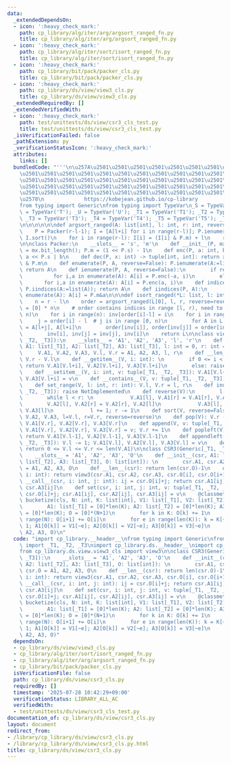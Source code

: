 ```yaml
---
data:
  _extendedDependsOn:
  - icon: ':heavy_check_mark:'
    path: cp_library/alg/iter/arg/argsort_ranged_fn.py
    title: cp_library/alg/iter/arg/argsort_ranged_fn.py
  - icon: ':heavy_check_mark:'
    path: cp_library/alg/iter/sort/isort_ranged_fn.py
    title: cp_library/alg/iter/sort/isort_ranged_fn.py
  - icon: ':heavy_check_mark:'
    path: cp_library/bit/pack/packer_cls.py
    title: cp_library/bit/pack/packer_cls.py
  - icon: ':heavy_check_mark:'
    path: cp_library/ds/view/view3_cls.py
    title: cp_library/ds/view/view3_cls.py
  _extendedRequiredBy: []
  _extendedVerifiedWith:
  - icon: ':heavy_check_mark:'
    path: test/unittests/ds/view/csr3_cls_test.py
    title: test/unittests/ds/view/csr3_cls_test.py
  _isVerificationFailed: false
  _pathExtension: py
  _verificationStatusIcon: ':heavy_check_mark:'
  attributes:
    links: []
  bundledCode: "'''\n\u257A\u2501\u2501\u2501\u2501\u2501\u2501\u2501\u2501\u2501\u2501\
    \u2501\u2501\u2501\u2501\u2501\u2501\u2501\u2501\u2501\u2501\u2501\u2501\u2501\
    \u2501\u2501\u2501\u2501\u2501\u2501\u2501\u2501\u2501\u2501\u2501\u2501\u2501\
    \u2501\u2501\u2501\u2501\u2501\u2501\u2501\u2501\u2501\u2501\u2501\u2501\u2501\
    \u2501\u2501\u2501\u2501\u2501\u2501\u2501\u2501\u2501\u2501\u2501\u2501\u2501\
    \u2578\n             https://kobejean.github.io/cp-library               \n'''\n\
    from typing import Generic\nfrom typing import TypeVar\n_S = TypeVar('S'); _T\
    \ = TypeVar('T'); _U = TypeVar('U'); _T1 = TypeVar('T1'); _T2 = TypeVar('T2');\
    \ _T3 = TypeVar('T3'); _T4 = TypeVar('T4'); _T5 = TypeVar('T5'); _T6 = TypeVar('T6')\n\
    \n\n\n\n\n\ndef argsort_ranged(A: list[int], l: int, r: int, reverse=False):\n\
    \    P = Packer(r-l-1); I = [A[l+i] for i in range(r-l)]; P.ienumerate(I, reverse);\
    \ I.sort()\n    for i in range(r-l): I[i] = (I[i] & P.m) + l\n    return I\n\n\
    \n\nclass Packer:\n    __slots__ = 's', 'm'\n    def __init__(P, mx: int): P.s\
    \ = mx.bit_length(); P.m = (1 << P.s) - 1\n    def enc(P, a: int, b: int): return\
    \ a << P.s | b\n    def dec(P, x: int) -> tuple[int, int]: return x >> P.s, x\
    \ & P.m\n    def enumerate(P, A, reverse=False): P.ienumerate(A:=list(A), reverse);\
    \ return A\n    def ienumerate(P, A, reverse=False):\n        if reverse:\n  \
    \          for i,a in enumerate(A): A[i] = P.enc(-a, i)\n        else:\n     \
    \       for i,a in enumerate(A): A[i] = P.enc(a, i)\n    def indices(P, A: list[int]):\
    \ P.iindices(A:=list(A)); return A\n    def iindices(P, A):\n        for i,a in\
    \ enumerate(A): A[i] = P.m&a\n\n\ndef isort_ranged(*L: list, l: int, r: int, reverse=False):\n\
    \    n = r - l\n    order = argsort_ranged(L[0], l, r, reverse=reverse)\n    inv\
    \ = [0] * n\n    # order contains indices in range [l, r), need to map to [0,\
    \ n)\n    for i in range(n): inv[order[i]-l] = i\n    for i in range(n):\n   \
    \     j = order[i] - l  # j is in range [0, n)\n        for A in L: A[l+i], A[l+j]\
    \ = A[l+j], A[l+i]\n        order[inv[i]], order[inv[j]] = order[inv[j]], order[inv[i]]\n\
    \        inv[i], inv[j] = inv[j], inv[i]\n    return L\n\nclass view3(Generic[_T1,\
    \ _T2, _T3]):\n    __slots__ = 'A1', 'A2', 'A3', 'l', 'r'\n    def __init__(V,\
    \ A1: list[_T1], A2: list[_T2], A3: list[_T3], l: int = 0, r: int = 0): \n   \
    \     V.A1, V.A2, V.A3, V.l, V.r = A1, A2, A3, l, r\n    def __len__(V): return\
    \ V.r - V.l\n    def __getitem__(V, i: int): \n        if 0 <= i < V.r - V.l:\
    \ return V.A1[V.l+i], V.A2[V.l+i], V.A3[V.l+i]\n        else: raise IndexError\n\
    \    def __setitem__(V, i: int, v: tuple[_T1, _T2, _T3]): V.A1[V.l+i], V.A2[V.l+i],\
    \ V.A3[V.l+i] = v\n    def __contains__(V, v: tuple[_T1, _T2, _T3]): raise NotImplemented\n\
    \    def set_range(V, l: int, r: int): V.l, V.r = l, r\n    def index(V, v: tuple[_T1,\
    \ _T2, _T3]): raise NotImplemented\n    def reverse(V):\n        l, r = V.l, V.r-1\n\
    \        while l < r: \n            V.A1[l], V.A1[r] = V.A1[r], V.A1[l]\n    \
    \        V.A2[l], V.A2[r] = V.A2[r], V.A2[l]\n            V.A3[l], V.A3[r] = V.A3[r],\
    \ V.A3[l]\n            l += 1; r -= 1\n    def sort(V, reverse=False): isort_ranged(V.A1,\
    \ V.A2, V.A3, l=V.l, r=V.r, reverse=reverse)\n    def pop(V): V.r -= 1; return\
    \ V.A1[V.r], V.A2[V.r], V.A3[V.r]\n    def append(V, v: tuple[_T1, _T2, _T3]):\
    \ V.A1[V.r], V.A2[V.r], V.A3[V.r] = v; V.r += 1\n    def popleft(V): V.l += 1;\
    \ return V.A1[V.l-1], V.A2[V.l-1], V.A3[V.l-1]\n    def appendleft(V, v: tuple[_T1,\
    \ _T2, _T3]): V.l -= 1; V.A1[V.l], V.A2[V.l], V.A3[V.l] = v\n    def validate(V):\
    \ return 0 <= V.l <= V.r <= len(V.A1)\n\nclass CSR3(Generic[_T1, _T2, _T3]):\n\
    \    __slots__ = 'A1', 'A2', 'A3', 'O'\n    def __init__(csr, A1: list[_T1], A2:\
    \ list[_T2], A3: list[_T3], O: list[int]): \n        csr.A1, csr.A2, csr.A3, csr.O\
    \ = A1, A2, A3, O\n    def __len__(csr): return len(csr.O)-1\n    def __getitem__(csr,\
    \ i: int): return view3(csr.A1, csr.A2, csr.A3, csr.O[i], csr.O[i+1])\n    def\
    \ __call__(csr, i: int, j: int): ij = csr.O[i]+j; return csr.A1[ij], csr.A2[ij],\
    \ csr.A3[ij]\n    def set(csr, i: int, j: int, v: tuple[_T1, _T2, _T3]): ij =\
    \ csr.O[i]+j; csr.A1[ij], csr.A2[ij], csr.A3[ij] = v\n    @classmethod\n    def\
    \ bucketize(cls, N: int, K: list[int], V1: list[_T1], V2: list[_T2], V3: list[_T3]):\n\
    \        A1: list[_T1] = [0]*len(K); A2: list[_T2] = [0]*len(K); A3: list[_T3]\
    \ = [0]*len(K); O = [0]*(N+1)\n        for k in K: O[k] += 1\n        for i in\
    \ range(N): O[i+1] += O[i]\n        for e in range(len(K)): k = K[~e]; O[k] -=\
    \ 1; A1[O[k]] = V1[~e]; A2[O[k]] = V2[~e]; A3[O[k]] = V3[~e]\n        return cls(A1,\
    \ A2, A3, O)\n"
  code: "import cp_library.__header__\nfrom typing import Generic\nfrom cp_library.misc.typing\
    \ import _T1, _T2, _T3\nimport cp_library.ds.__header__\nimport cp_library.ds.view.__header__\n\
    from cp_library.ds.view.view3_cls import view3\n\nclass CSR3(Generic[_T1, _T2,\
    \ _T3]):\n    __slots__ = 'A1', 'A2', 'A3', 'O'\n    def __init__(csr, A1: list[_T1],\
    \ A2: list[_T2], A3: list[_T3], O: list[int]): \n        csr.A1, csr.A2, csr.A3,\
    \ csr.O = A1, A2, A3, O\n    def __len__(csr): return len(csr.O)-1\n    def __getitem__(csr,\
    \ i: int): return view3(csr.A1, csr.A2, csr.A3, csr.O[i], csr.O[i+1])\n    def\
    \ __call__(csr, i: int, j: int): ij = csr.O[i]+j; return csr.A1[ij], csr.A2[ij],\
    \ csr.A3[ij]\n    def set(csr, i: int, j: int, v: tuple[_T1, _T2, _T3]): ij =\
    \ csr.O[i]+j; csr.A1[ij], csr.A2[ij], csr.A3[ij] = v\n    @classmethod\n    def\
    \ bucketize(cls, N: int, K: list[int], V1: list[_T1], V2: list[_T2], V3: list[_T3]):\n\
    \        A1: list[_T1] = [0]*len(K); A2: list[_T2] = [0]*len(K); A3: list[_T3]\
    \ = [0]*len(K); O = [0]*(N+1)\n        for k in K: O[k] += 1\n        for i in\
    \ range(N): O[i+1] += O[i]\n        for e in range(len(K)): k = K[~e]; O[k] -=\
    \ 1; A1[O[k]] = V1[~e]; A2[O[k]] = V2[~e]; A3[O[k]] = V3[~e]\n        return cls(A1,\
    \ A2, A3, O)"
  dependsOn:
  - cp_library/ds/view/view3_cls.py
  - cp_library/alg/iter/sort/isort_ranged_fn.py
  - cp_library/alg/iter/arg/argsort_ranged_fn.py
  - cp_library/bit/pack/packer_cls.py
  isVerificationFile: false
  path: cp_library/ds/view/csr3_cls.py
  requiredBy: []
  timestamp: '2025-07-28 10:42:29+09:00'
  verificationStatus: LIBRARY_ALL_AC
  verifiedWith:
  - test/unittests/ds/view/csr3_cls_test.py
documentation_of: cp_library/ds/view/csr3_cls.py
layout: document
redirect_from:
- /library/cp_library/ds/view/csr3_cls.py
- /library/cp_library/ds/view/csr3_cls.py.html
title: cp_library/ds/view/csr3_cls.py
---
```

